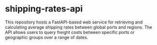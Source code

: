 # shipping-rates-api
This repository hosts a FastAPI-based web service for retrieving and calculating average shipping rates between global ports and regions. The API allows users to query freight costs between specific ports or geographic groups over a range of dates.
